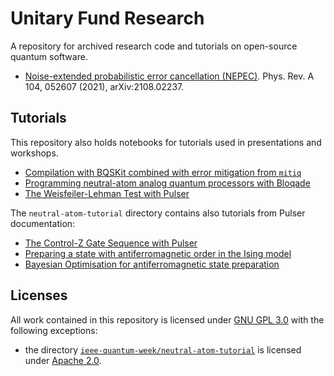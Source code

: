 # Unitary Fund Research
A repository for archived research code and tutorials on open-source quantum software.

- [Noise-extended probabilistic error cancellation (NEPEC)](/nepec/). Phys. Rev. A 104, 052607 (2021), arXiv:2108.02237.

## Tutorials
This repository also holds notebooks for tutorials used in presentations and workshops.
- [Compilation with BQSKit combined with error mitigation from `mitiq`](./compilation-with-error-mitigation-tutorial/bqskit.ipynb)
- [Programming neutral-atom analog quantum processors with Bloqade](./neutral-atom-tutorial/Bloqade_tutorial_1.ipynb)
- [The Weisfeiler-Lehman Test with Pulser](./neutral-atom-tutorial/weisfeiler-lehman-test-tutorial/weisfeiler-lehman-test-tutorial.ipynb)

The `neutral-atom-tutorial` directory contains also tutorials from Pulser documentation:
- [The Control-Z Gate Sequence with Pulser](./neutral-atom-tutorial/weisfeiler-lehman-test-tutorial/control-z-gate-sequence/Control-Z%20Gate%20Sequence.ipynb)
- [Preparing a state with antiferromagnetic order in the Ising model](./neutral-atom-tutorial/antiferromagnetic-state-preparation/Preparing%20state%20with%20antiferromagnetic%20order%20in%20the%20Ising%20model.ipynb)
- [Bayesian Optimisation for antiferromagnetic state preparation](./neutral-atom-tutorial/antiferromagnetic-state-preparation/Bayesian%20Optimisation%20for%20antiferromagnetic%20state%20preparation.ipynb)


## Licenses

All work contained in this repository is licensed under [GNU GPL 3.0](LICENSE) with the following exceptions:
- the directory [`ieee-quantum-week/neutral-atom-tutorial`](ieee-quantum-week/neutral-atom-tutorial/) is licensed under [Apache 2.0](ieee-quantum-week/neutral-atom-tutorial/LICENSE).